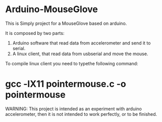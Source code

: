 Arduino-MouseGlove
==================

This is Simply project for a MouseGlove based on arduino.

It is composed by two parts:

1. Arduino software that read data from accelerometer and send it to serial.
2. A linux client, that read data from usbserial and move the mouse.

To compile linux client you need to typethe following command:

   # gcc -lX11 pointermouse.c -o pointermouse

WARNING: This project is intended as an experiment with arduino accelerometer, then it is not intended to work perfectly, 
or to be finished.

